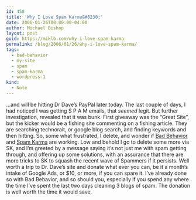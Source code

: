 ```yaml
---
id: 458
title: 'Why I Love Spam Karma&#8230;'
date: 2006-01-26T00:00:00-04:00
author: Michael Bishop
layout: post
guid: https://miklb.com/why-i-love-spam-karma
permalink: /blog/2006/01/26/why-i-love-spam-karma/
tags:
  - bad-behavior
  - my-site
  - spam
  - spam-karma
  - wordpress-1
kind:
  - Note
---
```

<p>…and will be hitting Dr Dave’s PayPal later today.  The last couple of days, I had noticed I was getting S P A M emails, that <em>seemed</em> legit.  But further investigation, revealed that it was bunk.  First giveaway  was the “Great Site”, but the kicker would be a fishing site commenting on a fishing article.  They are searching technorait, or google blog search, and finding keywords and then hitting.  So, some what frustrated, I delete, and wonder if <a href="http://www.ioerror.us/software/bad-behavior/">Bad Behavior</a> and <a href="http://unknowngenius.com/blog/wordpress/spam-karma/">Spam Karma</a> are working.  Low and behold I go to delete some more via SK, and I’m greeted by a message saying it’s not just me with spam getting through, and offering up some solutions, with an assurance that there are more tricks to SK to squash the recent wave of Spammers if it persists.  Well worth a trip to Dr. Dave’s site and donate what ever you can, be it a month’s intake of Google Ads, or $10, or more, if you can spare it.  I’ve already done so with Bad Behavior, and so should you, especially if you spend any where the time I’ve spent the last two days cleaning 3 blogs of spam.  The donation is well worth the time it would save.</p>